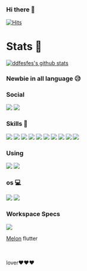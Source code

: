 ### Hi there 👋
[![Hits](https://hits.seeyoufarm.com/api/count/incr/badge.svg?url=https%3A%2F%2Fgithub.com%2Fddfesfes%2F&count_bg=%2379C83D&title_bg=%23555555&icon=&icon_color=%23E7E7E7&title=Hit!&edge_flat=false)](https://hits.seeyoufarm.com)

# Stats 🥶
[![ddfesfes's github stats](https://github-readme-stats.vercel.app/api?username=ddfesfes)](https://github.com/ddfesfes/github-readme-stats)

### Newbie in all language 😥

### Social 
<img src="https://img.shields.io/badge/GitHub-100000?style=for-the-badge&logo=github&logoColor=white" />   <img src="https://img.shields.io/badge/Discord-7289DA?style=for-the-badge&logo=discord&logoColor=white" />

### Skills 🚀
<img src="https://img.shields.io/badge/Python-3776AB?style=for-the-badge&logo=python&logoColor=white" />   <img src="https://img.shields.io/badge/JavaScript-F7DF1E?style=for-the-badge&logo=javascript&logoColor=black" />   <img src="https://img.shields.io/badge/C-00599C?style=for-the-badge&logo=c&logoColor=white" />   <img src="https://img.shields.io/badge/C%2B%2B-00599C?style=for-the-badge&logo=c%2B%2B&logoColor=white" />   <img src="https://img.shields.io/badge/Java-ED8B00?style=for-the-badge&logo=java&logoColor=white" />   <img src="https://img.shields.io/badge/PHP-777BB4?style=for-the-badge&logo=php&logoColor=white" />   <img src="https://img.shields.io/badge/Lua-2C2D72?style=for-the-badge&logo=lua&logoColor=white" />   <img src="https://img.shields.io/badge/Shell_Script-121011?style=for-the-badge&logo=gnu-bash&logoColor=white" />   <img src="https://img.shields.io/badge/Dart-0175C2?style=for-the-badge&logo=dart&logoColor=white" />   <img src="https://img.shields.io/badge/MySQL-00000F?style=for-the-badge&logo=mysql&logoColor=white" />

### Using
<img src="https://img.shields.io/badge/Visual_Studio_Code-0078D4?style=for-the-badge&logo=visual%20studio%20code&logoColor=white" />   <img src="https://img.shields.io/badge/Visual_Studio_2019-5C2D91?style=for-the-badge&logo=visual%20studio&logoColor=white" />

### os 💻
<img src="https://img.shields.io/badge/Android-3DDC84?style=for-the-badge&logo=android&logoColor=white" />   <img src="https://img.shields.io/badge/Windows-0078D6?style=for-the-badge&logo=windows&logoColor=white" />

### Workspace Specs
<img src="https://img.shields.io/badge/NVIDIA-RTX3070-76B900?style=for-the-badge&logo=nvidia&logoColor=white" />

[Melon](https://github.com/nyamnyamgood)
flutter

</br>
</br>
lover❤️❤️❤️

